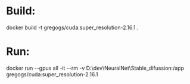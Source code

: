 # Build:
docker build -t gregogs/cuda:super_resolution-2.16.1 .
# Run:
docker run --gpus all -it --rm -v D:\dev\NeuralNet\Stable_difussion:/app gregogs/cuda:super_resolution-2.16.1
